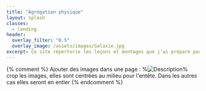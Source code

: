 ```yaml
---
title: "Agrégation physique"
layout: splash
classes:
  - landing
header:
  overlay_filter: "0.5"
  overlay_image: /assets/images/Galaxie.jpg
excerpt: Ce site répertorie les leçons et montages que j'ai préparé pour l'agrégation de Physique-Chimie option Physique durant l'année 2020/2021 à l'ENS Paris-Saclay..
---
```

{% comment %}
Ajouter des images dans une page :
%![Description](/assets/images/le_nom.jpg)%
crop les images, elles sont centrées au milieu pour l'entête. Dans les autres cas elles seront en entier
{% endcomment %}

